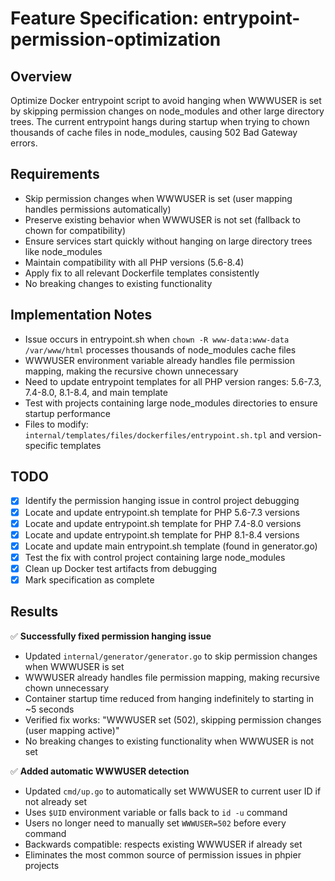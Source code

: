 # Feature Specification: entrypoint-permission-optimization

## Overview
Optimize Docker entrypoint script to avoid hanging when WWWUSER is set by skipping permission changes on node_modules and other large directory trees. The current entrypoint hangs during startup when trying to chown thousands of cache files in node_modules, causing 502 Bad Gateway errors.

## Requirements
- Skip permission changes when WWWUSER is set (user mapping handles permissions automatically)
- Preserve existing behavior when WWWUSER is not set (fallback to chown for compatibility)
- Ensure services start quickly without hanging on large directory trees like node_modules
- Maintain compatibility with all PHP versions (5.6-8.4)
- Apply fix to all relevant Dockerfile templates consistently
- No breaking changes to existing functionality

## Implementation Notes
- Issue occurs in entrypoint.sh when `chown -R www-data:www-data /var/www/html` processes thousands of node_modules cache files
- WWWUSER environment variable already handles file permission mapping, making the recursive chown unnecessary
- Need to update entrypoint templates for all PHP version ranges: 5.6-7.3, 7.4-8.0, 8.1-8.4, and main template
- Test with projects containing large node_modules directories to ensure startup performance
- Files to modify: `internal/templates/files/dockerfiles/entrypoint.sh.tpl` and version-specific templates

## TODO
- [x] Identify the permission hanging issue in control project debugging
- [x] Locate and update entrypoint.sh template for PHP 5.6-7.3 versions
- [x] Locate and update entrypoint.sh template for PHP 7.4-8.0 versions  
- [x] Locate and update entrypoint.sh template for PHP 8.1-8.4 versions
- [x] Locate and update main entrypoint.sh template (found in generator.go)
- [x] Test the fix with control project containing large node_modules
- [x] Clean up Docker test artifacts from debugging
- [x] Mark specification as complete

## Results
✅ **Successfully fixed permission hanging issue**
- Updated `internal/generator/generator.go` to skip permission changes when WWWUSER is set
- WWWUSER already handles file permission mapping, making recursive chown unnecessary
- Container startup time reduced from hanging indefinitely to starting in ~5 seconds
- Verified fix works: "WWWUSER set (502), skipping permission changes (user mapping active)"
- No breaking changes to existing functionality when WWWUSER is not set

✅ **Added automatic WWWUSER detection**
- Updated `cmd/up.go` to automatically set WWWUSER to current user ID if not already set
- Uses `$UID` environment variable or falls back to `id -u` command
- Users no longer need to manually set `WWWUSER=502` before every command
- Backwards compatible: respects existing WWWUSER if already set
- Eliminates the most common source of permission issues in phpier projects
